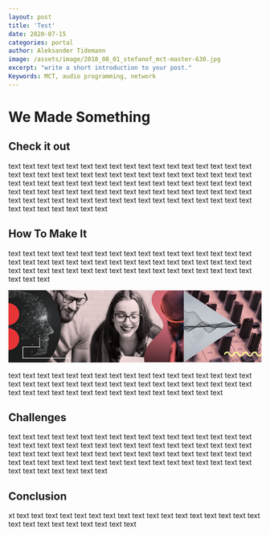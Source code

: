 ```yaml
---
layout: post
title: 'Test'
date: 2020-07-15
categories: portal
author: Aleksander Tidemann
image: /assets/image/2018_08_01_stefanof_mct-master-630.jpg
excerpt: "write a short introduction to your post."
Keywords: MCT, audio programming, network
---
```


# We Made Something
## Check it out
text text text text text text text text text text text text text text text text text text text text text text text text text text text text text text text text text text text text text text text text text text text text text text text text text text text text text text text text text text text text text text text text text text text text text text text text text text text text text text text text text text text text text text text text text text text text

## How To Make It
text text text text text text text text text text text text text text text text text text text text text text text text text text text text text text text text text text text text text text text text text text text text text text text text text text text text text text

![MCT banner](/assets/image/2018_08_01_stefanof_mct-master-630.jpg)

text text text text text text text text text text text text text text text text text text text text text text text text text text text text text text text text text text text text text text text text text text text text text text text text text

## Challenges

text text text text text text text text text text text text text text text text text text text text text text text text text text text text text text text text text text text text text text text text text text text text text text text text text text text text text text text text text text text text text text text text text text text text text text text text text text text

## Conclusion

xt text text text text text text text text text text text text text text text text text text text text text text text text text text
